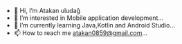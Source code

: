 - 👋 Hi, I’m Atakan uludağ
- 👀 I’m interested in Mobile application development...
- 🌱 I’m currently learning Java,Kotlin and Android Studio...
- 📫 How to reach me atakan0859@gmail.com...

<!---
deadnazgul/deadnazgul is a ✨ special ✨ repository because its `README.md` (this file) appears on your GitHub profile.
You can click the Preview link to take a look at your changes.
--->
